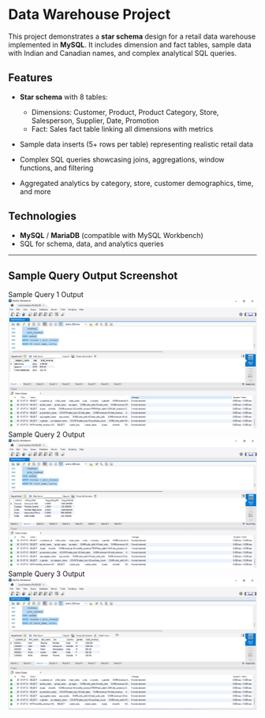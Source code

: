 # Data Warehouse Project

This project demonstrates a **star schema** design for a retail data warehouse implemented in **MySQL**. It includes dimension and fact tables, sample data with Indian and Canadian names, and complex analytical SQL queries.

## Features

* **Star schema** with 8 tables:

  * Dimensions: Customer, Product, Product Category, Store, Salesperson, Supplier, Date, Promotion
  * Fact: Sales fact table linking all dimensions with metrics
* Sample data inserts (5+ rows per table) representing realistic retail data
* Complex SQL queries showcasing joins, aggregations, window functions, and filtering
* Aggregated analytics by category, store, customer demographics, time, and more


## Technologies

* **MySQL** / **MariaDB** (compatible with MySQL Workbench)
* SQL for schema, data, and analytics queries

---

## Sample Query Output Screenshot
Sample Query 1 Output
![Sample Query 1 Output](sc1.png)
Sample Query 2 Output
![Sample Query 2 Output](sc2.png)
Sample Query 3 Output
![Sample Query 3 Output](sc3.png)
